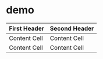 # demo



| First Header  | Second Header |
| ------------- | ------------- |
| Content Cell  | Content Cell  |
| Content Cell  | Content Cell  |
